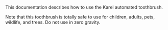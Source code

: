 This documentation describes how to use the Karel automated
toothbrush.

Note that this toothbrush is totally safe to use for children,
adults, pets, wildlife, and trees. Do not use in zero gravity.
